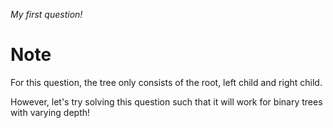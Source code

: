 *My first question!*

# Note

For this question, the tree only consists of the root, left child and right child.

However, let's try solving this question such that it will work for binary trees with varying depth!


